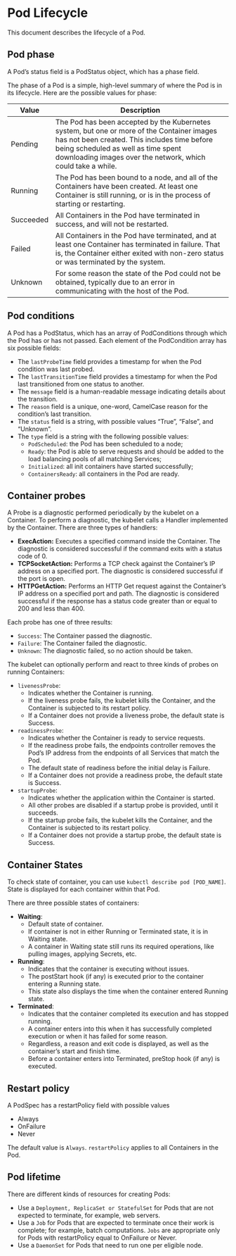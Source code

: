 # Pod Lifecycle

This document describes the lifecycle of a Pod.

## Pod phase

A Pod’s status field is a PodStatus object, which has a phase field.

The phase of a Pod is a simple, high-level summary of where the Pod is in its lifecycle.
Here are the possible values for phase:

Value     |	Description
--------- | ------------
Pending	  | The Pod has been accepted by the Kubernetes system, but one or more of the Container images has not been created. This includes time before being scheduled as well as time spent downloading images over the network, which could take a while.
Running	  | The Pod has been bound to a node, and all of the Containers have been created. At least one Container is still running, or is in the process of starting or restarting.
Succeeded |	All Containers in the Pod have terminated in success, and will not be restarted.
Failed	  | All Containers in the Pod have terminated, and at least one Container has terminated in failure. That is, the Container either exited with non-zero status or was terminated by the system.
Unknown	  | For some reason the state of the Pod could not be obtained, typically due to an error in communicating with the host of the Pod.

## Pod conditions

A Pod has a PodStatus, which has an array of PodConditions through which the Pod has or has not passed. Each element of the PodCondition array has six possible fields:

- The `lastProbeTime` field provides a timestamp for when the Pod condition was last probed.
- The `lastTransitionTime` field provides a timestamp for when the Pod last transitioned from one status to another.
- The `message` field is a human-readable message indicating details about the transition.
- The `reason` field is a unique, one-word, CamelCase reason for the condition’s last transition.
- The `status` field is a string, with possible values “True”, “False”, and “Unknown”.
- The `type` field is a string with the following possible values:
    - `PodScheduled`: the Pod has been scheduled to a node;
    - `Ready`: the Pod is able to serve requests and should be added to the load balancing pools of all matching Services;
    - `Initialized`: all init containers have started successfully;
    - `ContainersReady`: all containers in the Pod are ready.

## Container probes

A Probe is a diagnostic performed periodically by the kubelet on a Container. To perform a diagnostic, the kubelet calls a Handler implemented by the Container. There are three types of handlers:

- **ExecAction:** Executes a specified command inside the Container. The diagnostic is considered successful if the command exits with a status code of 0.
- **TCPSocketAction:** Performs a TCP check against the Container’s IP address on a specified port. The diagnostic is considered successful if the port is open.
- **HTTPGetAction:** Performs an HTTP Get request against the Container’s IP address on a specified port and path. The diagnostic is considered successful if the response has a status code greater than or equal to 200 and less than 400.

Each probe has one of three results:

- `Success`: The Container passed the diagnostic.
- `Failure`: The Container failed the diagnostic.
- `Unknown`: The diagnostic failed, so no action should be taken.

The kubelet can optionally perform and react to three kinds of probes on running Containers:

- `livenessProbe`: 
    - Indicates whether the Container is running. 
    - If the liveness probe fails, the kubelet kills the Container, and the Container is subjected to its restart policy. 
    - If a Container does not provide a liveness probe, the default state is Success.
- `readinessProbe`: 
    - Indicates whether the Container is ready to service requests. 
    - If the readiness probe fails, the endpoints controller removes the Pod’s IP address from the endpoints of all Services that match the Pod. 
    - The default state of readiness before the initial delay is Failure. 
    - If a Container does not provide a readiness probe, the default state is Success.
- `startupProbe`: 
    - Indicates whether the application within the Container is started. 
    - All other probes are disabled if a startup probe is provided, until it succeeds. 
    - If the startup probe fails, the kubelet kills the Container, and the Container is subjected to its restart policy. 
    - If a Container does not provide a startup probe, the default state is Success.

## Container States

To check state of container, you can use `kubectl describe pod [POD_NAME]`. State is displayed for each container within that Pod.

There are three possible states of containers:

- **Waiting**: 
    - Default state of container. 
    - If container is not in either Running or Terminated state, it is in Waiting state. 
    - A container in Waiting state still runs its required operations, like pulling images, applying Secrets, etc. 
- **Running**: 
    - Indicates that the container is executing without issues. 
    - The postStart hook (if any) is executed prior to the container entering a Running state. 
    - This state also displays the time when the container entered Running state.
- **Terminated**: 
    - Indicates that the container completed its execution and has stopped running. 
    - A container enters into this when it has successfully completed execution or when it has failed for some reason. 
    - Regardless, a reason and exit code is displayed, as well as the container’s start and finish time. 
    - Before a container enters into Terminated, preStop hook (if any) is executed.

## Restart policy

A PodSpec has a restartPolicy field with possible values 
- Always
- OnFailure
- Never

The default value is `Always`. `restartPolicy` applies to all Containers in the Pod.

## Pod lifetime

There are different kinds of resources for creating Pods:

- Use a `Deployment, ReplicaSet or StatefulSet` for Pods that are not expected to terminate, for example, web servers.
- Use a `Job` for Pods that are expected to terminate once their work is complete; for example, batch computations. `Jobs` are appropriate only for Pods with restartPolicy equal to OnFailure or Never.
- Use a `DaemonSet` for Pods that need to run one per eligible node.